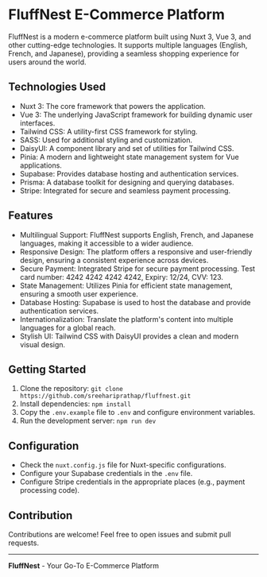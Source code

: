 # FluffNest E-Commerce Platform

FluffNest is a modern e-commerce platform built using Nuxt 3, Vue 3, and other cutting-edge technologies. It supports multiple languages (English, French, and Japanese), providing a seamless shopping experience for users around the world.

## Technologies Used

- Nuxt 3: The core framework that powers the application.
- Vue 3: The underlying JavaScript framework for building dynamic user interfaces.
- Tailwind CSS: A utility-first CSS framework for styling.
- SASS: Used for additional styling and customization.
- DaisyUI: A component library and set of utilities for Tailwind CSS.
- Pinia: A modern and lightweight state management system for Vue applications.
- Supabase: Provides database hosting and authentication services.
- Prisma: A database toolkit for designing and querying databases.
- Stripe: Integrated for secure and seamless payment processing.

## Features

- Multilingual Support: FluffNest supports English, French, and Japanese languages, making it accessible to a wider audience.
- Responsive Design: The platform offers a responsive and user-friendly design, ensuring a consistent experience across devices.
- Secure Payment: Integrated Stripe for secure payment processing. Test card number: 4242 4242 4242 4242, Expiry: 12/24, CVV: 123.
- State Management: Utilizes Pinia for efficient state management, ensuring a smooth user experience.
- Database Hosting: Supabase is used to host the database and provide authentication services.
- Internationalization: Translate the platform's content into multiple languages for a global reach.
- Stylish UI: Tailwind CSS with DaisyUI provides a clean and modern visual design.

## Getting Started

1. Clone the repository: `git clone https://github.com/sreehariprathap/fluffnest.git`
2. Install dependencies: `npm install`
3. Copy the `.env.example` file to `.env` and configure environment variables.
4. Run the development server: `npm run dev`

## Configuration

- Check the `nuxt.config.js` file for Nuxt-specific configurations.
- Configure your Supabase credentials in the `.env` file.
- Configure Stripe credentials in the appropriate places (e.g., payment processing code).

## Contribution

Contributions are welcome! Feel free to open issues and submit pull requests.

---

**FluffNest** - Your Go-To E-Commerce Platform
